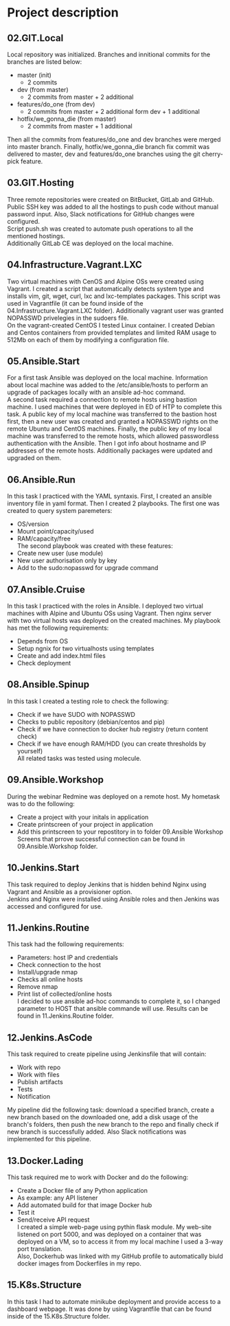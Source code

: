 # Project description  
## 02.GIT.Local  
Local repository was initialized. Branches and innitional commits for the branches are listed below:  
- master (init)
  - 2 commits
- dev (from master)
  - 2 commits from master + 2 additional
- features/do_one (from dev)
  - 2 commits from master + 2 additional  form dev + 1 additional
- hotfix/we_gonna_die (from master)
  - 2 commits from master + 1 additional  

Then all the commits from features/do_one and dev branches were merged into master branch. Finally, hotfix/we_gonna_die branch fix commit was delivered to master, dev and features/do_one branches using the git cherry-pick feature.  

## 03.GIT.Hosting 
Three remote repositories were created on BitBucket, GitLab and GitHub. Public SSH key was added to all the hostings to push code without manual password input. Also, Slack notifications for GitHub changes were configured.  
Script push.sh was created to automate push operations to all the mentioned hostings.  
Additionally GitLab CE was deployed on the local machine.  

## 04.Infrastructure.Vagrant.LXC  
Two virtual machines with CenOS and Alpine OSs were created using Vagrant. I created a script that automatically detects system type and installs vim, git, wget, curl, lxc and lxc-templates packages. This script was used in Vagrantfile (it can be found inside of the 04.Infrastructure.Vagrant.LXC folder). Additionally vagrant user was granted NOPASSWD privelegies in the sudoers file.  
On the vagrant-created CentOS I tested Linux container. I created Debian and Centos containers from provided templates and limited RAM usage to 512Mb on each of them by modifying a configuration file.


## 05.Ansible.Start
For a first task Ansible was deployed on the local machine. Information about local machine was added to the /etc/ansible/hosts to perform an upgrade of packages locally with an ansible ad-hoc command.  
A second task required a connection to remote hosts using bastion machine. I used machines that were deployed in ED of HTP to complete this task. A public key of my local machine was transferred to the bastion host first, then a new user was created and granted a NOPASSWD rights on the remote Ubuntu and CentOS machines. Finally, the  public key of my local machine was transferred to the remote hosts, which allowed passwordless authentication with the Ansible. Then I got info about hostname and IP addresses of the remote hosts. Additionally packages were updated and upgraded on them.


## 06.Ansible.Run  
In this task I practiced with the YAML syntaxis. First, I created an ansible inventory file in yaml format. Then I created 2 playbooks. The first one was created to query system paremeters:  
- OS/version
- Mount point/capacity/used
- RAM/capacity/free  
The second playbook was created with these features:  
- Create new user (use module)
- New user authorisation only by key
- Add to the sudo:nopasswd for upgrade command


## 07.Ansible.Cruise
In this task I practiced with the roles in Ansible. I deployed two virtual machines with Alpine and Ubuntu OSs using Vagrant. Then nginx server with two virtual hosts was deployed on the created machines. My playbook has met the following requirements:

- Depends from OS
- Setup ngnix for two virtualhosts using templates 
- Create and add index.html files
- Check deployment


## 08.Ansible.Spinup
In this task I created a testing role to check the following:

- Check if we have SUDO with NOPASSWD
- Checks to public repository (debian/centos and pip)
- Check if we have connection to docker hub registry (return content check)
- Check if we have enough RAM/HDD (you can create thresholds by yourself)  
All related tasks was tested using molecule.

## 09.Ansible.Workshop  
During the webinar Redmine was deployed on a remote host. My hometask was to do the following:  
- Create a project with your initals in application
- Create printscreen of your project in application
- Add this printscreen to your repostitory in to folder 09.Ansible Workshop  
Screens that prrove successful connection can be found in 09.Ansible.Workshop folder.

## 10.Jenkins.Start  
This task required to deploy Jenkins that is hidden behind Nginx using Vagrant and Ansible as a provisioner option.  
Jenkins and Nginx were installed using Ansible roles and then Jenkins was accessed and configured for use. 

## 11.Jenkins.Routine  
This task had the following requirements:  
- Parameters: host IP and credentials  
- Check connection to the host
- Install/upgrade nmap
- Checks all online hosts
- Remove nmap
- Print list of collected/online hosts  
I decided to use ansible ad-hoc commands to complete it, so I changed parameter to HOST that ansible commande will use. Results can be found in 11.Jenkins.Routine folder.

## 12.Jenkins.AsCode
This task required to create pipeline using Jenkinsfile that will contain:  
- Work with repo
- Work with files
- Publish artifacts
- Tests
- Notification

My pipeline did the following task: download a specified branch, create a new branch based on the downloaded one, add a disk usage of the branch's folders, then push the new branch to the repo and finally check if new branch is successfully added. Also Slack notifications was implemented for this pipeline.

## 13.Docker.Lading  
This task required me to work with Docker and do the following:  
- Create a Docker file of any Python application
- As example: any API listener 
- Add automated build for that image Docker hub
- Test it
- Send/receive API request  
I created a simple web-page using pythin flask module. My web-site listened on port 5000, and was deployed on a container that was deployed on a VM, so to access it from my local machine I used a 3-way port translation.  
Also, Dockerhub was linked with my GitHub profile to automatically biuld docker images from Dockerfiles in my repo.

## 15.K8s.Structure  
In this task I had to automate minikube deployment and provide access to a dashboard webpage. It was done by using Vagrantfile that can be found inside of the 15.K8s.Structure folder.

